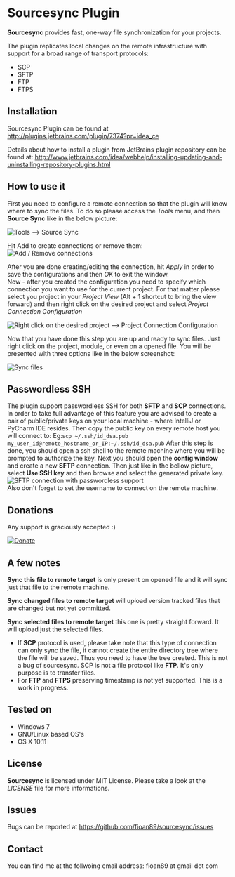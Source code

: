 # Sourcesync Plugin

<!-- Plugin description -->
**Sourcesync** provides fast, one-way file synchronization for your projects. 

The plugin replicates local changes on the remote infrastructure with support for a broad range of transport protocols:
- SCP
- SFTP
- FTP
- FTPS
<!-- Plugin description end -->

## Installation

Sourcesync Plugin can be found at http://plugins.jetbrains.com/plugin/7374?pr=idea_ce

Details about how to install a plugin from JetBrains plugin repository can be found at: 
http://www.jetbrains.com/idea/webhelp/installing-updating-and-uninstalling-repository-plugins.html

## How to use it

First you need to configure a remote connection so that the plugin will know where to sync the files. To do so please access the *Tools* menu, and then **Source Sync** like in the below picture:  

![Tools --> Source Sync](https://raw.github.com/fioan89/sourcesync/master/resources/sourcesync/tools_menu.png)  

Hit Add to create connections or remove them:
![Add / Remove connections](https://raw.github.com/fioan89/sourcesync/master/resources/sourcesync/new_connection.png)  

After you are done creating/editing the connection, hit *Apply* in order to save the configurations and then *OK* to exit the window.  
Now - after you created the configuration you need to specify which connection you want to use for the current project. For that matter please select you project in your *Project View* (Alt + 1 shortcut to bring the view forward) and then right click on the desired project and select *Project Connection Configuration*  

![Right click on the desired project --> Project Connection Configuration](https://raw.github.com/fioan89/sourcesync/master/resources/sourcesync/select_connection.png)  

Now that you have done this step you are up and ready to sync files. Just right click on the project, module, or even on a opened file. You will be presented with three options like in the below screenshot:  

![Sync files](https://raw.github.com/fioan89/sourcesync/master/resources/sourcesync/sync_files.png)  

## Passwordless SSH

The plugin support passwordless SSH for both **SFTP** and **SCP** connections. In order to take full advantage of this feature you are advised to create a pair of public/private keys on your local machine - where IntelliJ or PyCharm IDE resides. Then copy the public key on every remote host you will connect to:
Eg:```scp ~/.ssh/id_dsa.pub my_user_id@remote_hostname_or_IP:~/.ssh/id_dsa.pub```
After this step is done, you should open a ssh shell to the remote machine where you will be prompted to authorize the key. Next you should open the **config window** and create a new **SFTP** connection. Then just like in the bellow picture, select **Use SSH key** and then browse and select the generated private key.  
![SFTP connection with passwordless support](https://raw.githubusercontent.com/fioan89/sourcesync/master/resources/sourcesync/passwordlessSSH.png)  
Also don't forget to set the username to connect on the remote machine.

## Donations

Any support is graciously accepted :)  

 [![Donate](https://www.paypalobjects.com/en_US/i/btn/btn_donate_SM.gif)](https://www.paypal.com/cgi-bin/webscr?cmd=_s-xclick&hosted_button_id=W3SKYN2L99GMQ)  

## A few notes

**Sync this file to remote target** is only present on opened file and it will sync just that file to the remote machine.  

**Sync changed files to remote target** will upload version tracked files that are changed but not yet committed.  

**Sync selected files to remote target** this one is pretty straight forward. It will upload just the selected files.  

* If **SCP** protocol is used, please take note that this type of connection can only sync the file, it cannot create the entire directory tree where the file will be saved. Thus you need to have the tree created. This is not a bug of sourcesync. SCP is not a file protocol like **FTP**. It's only purpose is to transfer files.  
* For **FTP** and **FTPS** preserving timestamp is not yet supported. This is a work in progress.

## Tested on

* Windows 7
* GNU/Linux based OS's
* OS X 10.11
  
## License

**Sourcesync** is licensed under MIT License. Please take a look at the *LICENSE* file for more informations.  

## Issues

Bugs can be reported at https://github.com/fioan89/sourcesync/issues

## Contact
You can find me at the follwoing email address: fioan89 at gmail dot com
